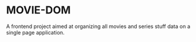 # MOVIE-DOM
A frontend project aimed at organizing all movies and series stuff data on a single page application.

